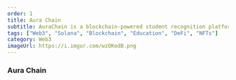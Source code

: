 ```yaml
---
order: 1
title: Aura Chain
subtitle: AuraChain is a blockchain-powered student recognition platform.
tags: ["Web3", "Solana", "Blockchain", "Education", "DeFi", "NFTs"]
category: Web3
imageUrl: https://i.imgur.com/wzOKedB.png
---
```


### Aura Chain
